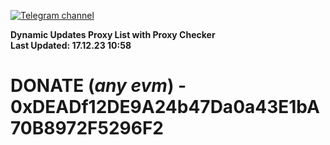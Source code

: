 [![Telegram channel](https://img.shields.io/endpoint?url=https://runkit.io/damiankrawczyk/telegram-badge/branches/master?url=https://t.me/n4z4v0d)](https://t.me/n4z4v0d) 

**Dynamic Updates Proxy List with Proxy Checker**  
**Last Updated: 17.12.23 10:58**

# DONATE (_any evm_) - 0xDEADf12DE9A24b47Da0a43E1bA70B8972F5296F2
